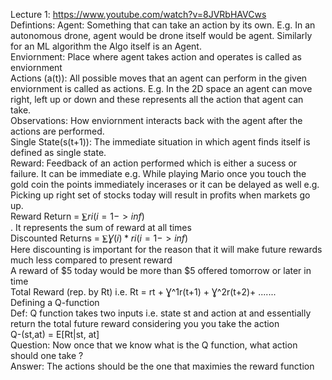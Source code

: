 Lecture 1: https://www.youtube.com/watch?v=8JVRbHAVCws <br>
Defintions: Agent: Something that can take an action by its own. E.g. In an autonomous drone, agent would be drone itself would be agent. Similarly for an ML algorithm the Algo itself is an Agent.<br>
Enviornment: Place where agent takes action and operates is called as enviornment<br>
Actions (a(t)): All possible moves that an agent can perform in the given enviornment is called as actions. E.g. In the 2D space an agent can move right, left up or down and these represents all the action that agent can take.<br>
Observations: How enviornment interacts back with the agent after the actions are performed.<br>
Single State(s(t+1)): The immediate situation in which agent finds itself is defined as single state. <br>
Reward: Feedback of an action performed which is either a sucess or failure. It can be immediate e.g. While playing Mario once you touch the gold coin the points immediately incerases or it can be delayed as well e.g.
Picking up right set of stocks today will result in profits when markets go up. <br>
Reward Return = $⨊ri(i=1->inf)$<br>.
It represents the sum of reward at all times <br>
Discounted Returns = $⨊Ɣ(i)*ri(i=1->inf)$<br>
Here discounting is important for the reason that it will make future rewards much less compared to present reward<br>
A reward of $5 today would be more than $5 offered tomorrow or later in time <br>
Total Reward (rep. by Rt) i.e. Rt = rt + Ɣ^1r(t+1) + Ɣ^2r(t+2)+ ....... <br>
Defining a Q-function <br>
Def: Q function takes two inputs i.e. state st  and action at and essentially return the total future reward considering you you take the action <br>
Q-(st,at) = E[Rt|st, at] <br>
Question: Now once that we know what is the Q function, what action should one take ? <br>
Answer: The actions should be the one that maximies the reward function <br>








